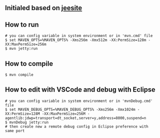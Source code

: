 ## Initialed based on [jeesite](https://github.com/thinkgem/jeesite)

## How to run

```
# you can config variable in system environment or in 'mvn.cmd' file
$ set MAVEN_OPTS=%MAVEN_OPTS% -Xms256m -Xmx512m -XX:PermSize=128m -XX:MaxPermSize=256m
$ mvn jetty:run
```

## How to compile

```
$ mvn compile
```

## How to edit with VSCode and debug with Eclipse

```
# you can config variable in system environment or in 'mvnDebug.cmd' file
$ set MAVEN_DEBUG_OPTS=%MAVEN_DEBUG_OPTS% -Xms256m -Xmx1024m -XX:PermSize=128M -XX:MaxPermSize=256M -agentlib:jdwp=transport=dt_socket,server=y,address=8000,suspend=n
$ mvnDebug jetty:run
# then create new a remote debug config in Eclipse preference with same port
```